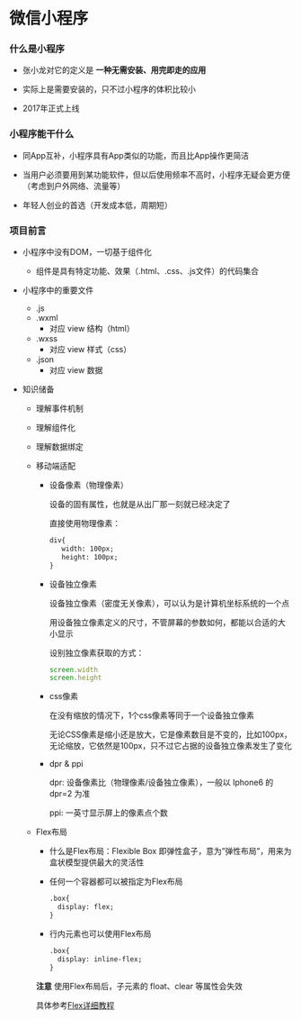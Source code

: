 # 微信小程序



### 什么是小程序

 + 张小龙对它的定义是  **一种无需安装、用完即走的应用** 

 + 实际上是需要安装的，只不过小程序的体积比较小

 + 2017年正式上线

   

### 小程序能干什么

 + 同App互补，小程序具有App类似的功能，而且比App操作更简洁

 + 当用户必须要用到某功能软件，但以后使用频率不高时，小程序无疑会更方便（考虑到户外网络、流量等）

 + 年轻人创业的首选（开发成本低，周期短）

   

### 项目前言

 + 小程序中没有DOM，一切基于组件化

   	+ 组件是具有特定功能、效果（.html、.css、.js文件）的代码集合

 + 小程序中的重要文件

   	+   .js
    +   .wxml
      	+ 对应  view  结构（html）
    + .wxss
      	+ 对应  view  样式（css）
    + .json
      	+ 对应  view  数据

 + 知识储备

    + 理解事件机制

    + 理解组件化

    + 理解数据绑定

    + 移动端适配

       + 设备像素（物理像素）

         设备的固有属性，也就是从出厂那一刻就已经决定了

         直接使用物理像素：

         ```html
         div{
         	width: 100px;
         	height: 100px;
         }
         ```

      + 设备独立像素

        设备独立像素（密度无关像素），可以认为是计算机坐标系统的一个点

        用设备独立像素定义的尺寸，不管屏幕的参数如何，都能以合适的大小显示

        设别独立像素获取的方式：

        ```javascript
        screen.width
        screen.height
        ```

      + css像素

        在没有缩放的情况下，1个css像素等同于一个设备独立像素

        无论CSS像素是缩小还是放大，它是像素数目是不变的，比如100px，无论缩放，它依然是100px，只不过它占据的设备独立像素发生了变化

      + dpr & ppi

        dpr:  设备像素比（物理像素/设备独立像素），一般以 Iphone6 的 dpr=2 为准

        ppi:  一英寸显示屏上的像素点个数

    + Flex布局

       + 什么是Flex布局：Flexible Box 即弹性盒子，意为”弹性布局”，用来为盒状模型提供最大的灵活性

       + 任何一个容器都可以被指定为Flex布局

         ```html
         .box{
           display: flex;
         }
         ```

      + 行内元素也可以使用Flex布局

        ```html
        .box{
          display: inline-flex;
        }
        ```

      **注意**    使用Flex布局后，子元素的 float、clear 等属性会失效

      具体参考[Flex详细教程](https://www.runoob.com/w3cnote/flex-grammar.html)

      

